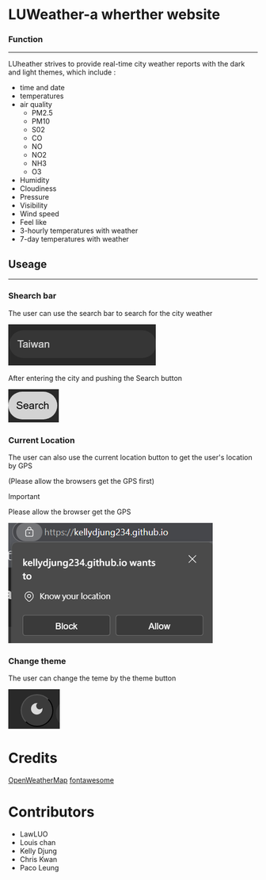 # LUWeather-a wherther website

### Function

---

LUheather strives to provide real-time city weather reports with the dark and light themes, which include :

- time and date
- temperatures
- air quality
    - PM2.5
    - PM10
    - S02
    - CO
    - NO
    - NO2
    - NH3
    - O3
- Humidity
- Cloudiness
- Pressure
- Visibility
- Wind speed
- Feel like
- 3-hourly temperatures with weather
- 7-day temperatures with weather

## Useage

---

### Shearch bar
The user can use the search bar to search for the city weather

![image](https://github.com/kellydjung234/kellydjung234.github.io/blob/main/search_bar.png)


After entering the city and pushing the Search button


![image](https://github.com/kellydjung234/kellydjung234.github.io/blob/main/search_button.png)


### Current Location
The user can also use the current location button to get the user's location by GPS

(Please allow the browsers get the GPS first)
>[!IMPORTANT]
>Please allow the browser get the GPS
>
>![image](https://github.com/kellydjung234/kellydjung234.github.io/blob/main/allow_location.png)


### Change theme 
The user can change the teme by the theme button 

![image](https://github.com/kellydjung234/kellydjung234.github.io/blob/main/theme_change_button.png)

# Credits

[OpenWeatherMap](https://openweathermap.org/)
[fontawesome](https://fontawesome.com/)

# Contributors
- LawLUO
- Louis chan 
- Kelly Djung 
- Chris Kwan
- Paco Leung 

